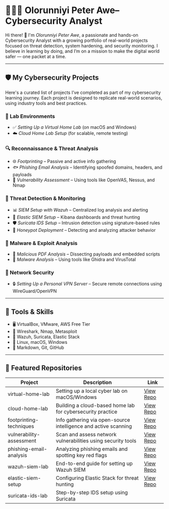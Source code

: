 # 👨🏽‍💻 Olorunniyi Peter Awe– Cybersecurity Analyst

Hi there! 👋 I'm *Olorunniyi Peter Awe*, a passionate and hands-on  Cybersecurity Analyst with a growing portfolio of real-world projects focused on threat detection, system hardening, and security monitoring. I believe in learning by doing, and I’m on a mission to make the digital world safer — one packet at a time.

---

## 🛡 My Cybersecurity Projects

Here's a curated list of projects I’ve completed as part of my cybersecurity learning journey. Each project is designed to replicate real-world scenarios, using industry tools and best practices.

### 🧪 Lab Environments
- ✅ *Setting Up a Virtual Home Lab* (on macOS and Windows)
- ☁️ *Cloud Home Lab Setup* (for scalable, remote testing)

### 🔍 Reconnaissance & Threat Analysis
- 🌐 *Footprinting* – Passive and active info gathering
- 🐟 *Phishing Email Analysis* – Identifying spoofed domains, headers, and payloads
- 🧫 *Vulnerability Assessment* – Using tools like OpenVAS, Nessus, and Nmap

### 🚨 Threat Detection & Monitoring
- 📊 *SIEM Setup with Wazuh* – Centralized log analysis and alerting
- 🔎 *Elastic SIEM Setup* – Kibana dashboards and threat hunting
- 🛡 *Suricata IDS Setup* – Intrusion detection using signature-based rules
- 🧲 *Honeypot Deployment* – Detecting and analyzing attacker behavior

### 🔬 Malware & Exploit Analysis
- 🧾 *Malicious PDF Analysis* – Dissecting payloads and embedded scripts
- 🧟 *Malware Analysis* – Using tools like Ghidra and VirusTotal

### 🔐 Network Security
- 🔒 *Setting Up a Personal VPN Server* – Secure remote connections using WireGuard/OpenVPN

---

## 🧰 Tools & Skills

- 🖥 VirtualBox, VMware, AWS Free Tier
- 🧪 Wireshark, Nmap, Metasploit
- 🔐 Wazuh, Suricata, Elastic Stack
- 🐧 Linux, macOS, Windows
- 📄 Markdown, Git, GitHub

---

## 📁 Featured Repositories

| Project | Description | Link |
|--------|-------------|------|
| virtual-home-lab | Setting up a local cyber lab on macOS/Windows | [View Repo](#) |
| cloud-home-lab | Building a cloud-based home lab for cybersecurity practice | [View Repo](#) |
| footprinting-techniques | Info gathering via open-source intelligence and active scanning | [View Repo](#) |
| vulnerability-assessment | Scan and assess network vulnerabilities using security tools | [View Repo](#) |
| phishing-email-analysis | Analyzing phishing emails and spotting key red flags | [View Repo](#) |
| wazuh-siem-lab | End-to-end guide for setting up Wazuh SIEM | [View Repo](#) |
| elastic-siem-setup | Configuring Elastic Stack for threat hunting | [View Repo](#) |
| suricata-ids-lab | Step-by-step IDS setup using Suricata
